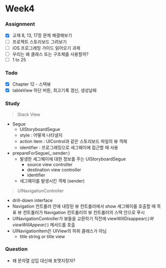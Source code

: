 # Week4

### Assignment
- [x] 교재 8, 13, 17장 문제 해결해보기
- [ ] 프로젝트 스토리보드 그려보기
- [ ] iOS 프로그래밍 가이드 읽어오기 과제
- [ ] 우리는 왜 클래스 또는 구조체를 사용할까?
- [ ] 1 to 25

### Todo
- [x] Chapter 12 - 스택뷰
- [x] tableView 하단 버튼, 최고기록 갱신, 생성날짜

### Study
> Stack View
- Segue
  - UIStoryboardSegue
  - style : 어떻게 나타낼지
  - action item : UIControl과 같은 스토리보드 파일의 뷰 객체
  - identifier : 프로그래밍으로 세그웨이에 접근할 때 사용
- prepareForSegue(_:sender:)
  - 발생한 세그웨이에 대한 정보를 주는 UIStoryboardSegue
    - source view controller
    - destination view controller
    - identifier
  - 세그웨이를 발생시킨 객체 (sender)

> UINavigationController
- drill-down interface
- Navigation 컨트롤러 안에 내장된 뷰 컨트롤러에서 show 세그웨이를 호출할 때 목표 뷰 컨트롤러가 Navigation 컨트롤러의 뷰 컨트롤러의 스택 안으로 푸시
- UINavigationController가 뷰들을 교환하기 직전에 viewWillDisappear(_:)와 viewWillAppear(_:) 메서드를 호출
- UINavigationItem은 UIView의 하위 클래스가 아님
  - title string or title view


### Question
- 왜 문자열 삽입 대신에 포맷지정자?
